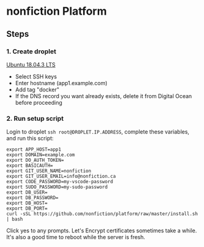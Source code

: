 # nonfiction Platform

## Steps

### 1. Create droplet

[Ubuntu 18.04.3 LTS](https://cloud.digitalocean.com/droplets/new?fleetUuid=12c6d9bb-b1ea-4af7-b322-651589b09d8e&i=bc4e87&size=s-2vcpu-4gb&region=tor1&distro=ubuntu&distroImage=ubuntu-18-04-x64&options=backups,install_agent)

- Select SSH keys
- Enter hostname (app1.example.com)
- Add tag "docker"
- If the DNS record you want already exists, delete it from Digital Ocean before proceeding

### 2. Run setup script

Login to droplet `ssh root@DROPLET.IP.ADDRESS`, complete these variables, and run this script:

    export APP_HOST=app1
    export DOMAIN=example.com
    export DO_AUTH_TOKEN=
    export BASICAUTH=
    export GIT_USER_NAME=nonfiction
    export GIT_USER_EMAIL=info@nonfiction.ca
    export CODE_PASSWORD=my-vscode-password
    export SUDO_PASSWORD=my-sudo-password
    export DB_USER=
    export DB_PASSWORD=
    export DB_HOST=
    export DB_PORT=
    curl -sSL https://github.com/nonfiction/platform/raw/master/install.sh | bash

Click yes to any prompts. Let's Encrypt certificates sometimes take a while. It's also a good time to reboot while the server is fresh.
